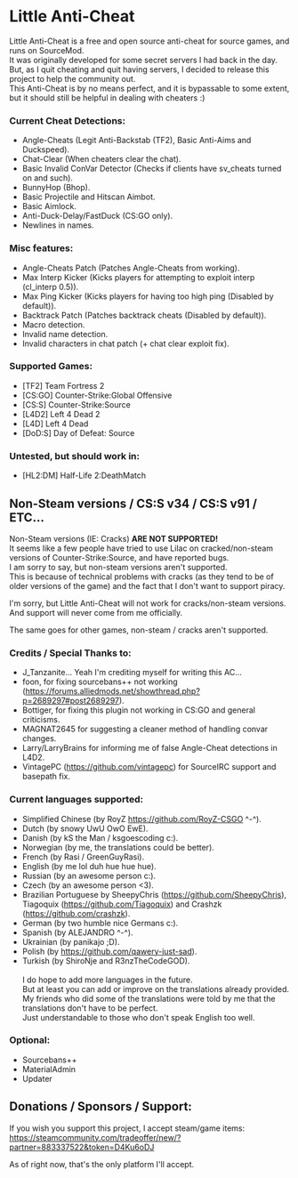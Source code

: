 # Little Anti-Cheat

Little Anti-Cheat is a free and open source anti-cheat for source games, and runs on SourceMod.\
It was originally developed for some secret servers I had back in the day.\
But, as I quit cheating and quit having servers, I decided to release this project to help the community out.\
This Anti-Cheat is by no means perfect, and it is bypassable to some extent, but it should still be helpful in dealing with cheaters :)

### Current Cheat Detections:
 - Angle-Cheats (Legit Anti-Backstab (TF2), Basic Anti-Aims and Duckspeed).
 - Chat-Clear (When cheaters clear the chat).
 - Basic Invalid ConVar Detector (Checks if clients have sv_cheats turned on and such).
 - BunnyHop (Bhop).
 - Basic Projectile and Hitscan Aimbot.
 - Basic Aimlock.
 - Anti-Duck-Delay/FastDuck (CS:GO only).
 - Newlines in names.

### Misc features:
 - Angle-Cheats Patch (Patches Angle-Cheats from working).
 - Max Interp Kicker (Kicks players for attempting to exploit interp (cl_interp 0.5)).
 - Max Ping Kicker (Kicks players for having too high ping (Disabled by default)).
 - Backtrack Patch (Patches backtrack cheats (Disabled by default)).
 - Macro detection.
 - Invalid name detection.
 - Invalid characters in chat patch (+ chat clear exploit fix).

### Supported Games:
 - [TF2] Team Fortress 2
 - [CS:GO] Counter-Strike:Global Offensive
 - [CS:S] Counter-Strike:Source
 - [L4D2] Left 4 Dead 2
 - [L4D] Left 4 Dead
 - [DoD:S] Day of Defeat: Source

### Untested, but should work in:
 - [HL2:DM] Half-Life 2:DeathMatch

## Non-Steam versions / CS:S v34 / CS:S v91 / ETC...
Non-Steam versions (IE: Cracks) **ARE NOT SUPPORTED!**\
It seems like a few people have tried to use Lilac on cracked/non-steam versions of Counter-Strike:Source, and have reported bugs.\
I am sorry to say, but non-steam versions aren't supported.\
This is because of technical problems with cracks (as they tend to be of older versions of the game) and the fact that I don't want to support piracy.

I'm sorry, but Little Anti-Cheat will not work for cracks/non-steam versions.\
And support will never come from me officially.

The same goes for other games, non-steam / cracks aren't supported.

### Credits / Special Thanks to:
 - J_Tanzanite... Yeah I'm crediting myself for writing this AC...
 - foon, for fixing sourcebans++ not working (https://forums.alliedmods.net/showthread.php?p=2689297#post2689297).
 - Bottiger, for fixing this plugin not working in CS:GO and general criticisms.
 - MAGNAT2645 for suggesting a cleaner method of handling convar changes.
 - Larry/LarryBrains for informing me of false Angle-Cheat detections in L4D2.
 - VintagePC (https://github.com/vintagepc) for SourceIRC support and basepath fix.

### Current languages supported:
 - Simplified Chinese (by RoyZ https://github.com/RoyZ-CSGO ^-^).
 - Dutch (by snowy UwU OwO EwE).
 - Danish (by kS the Man / ksgoescoding c:).
 - Norwegian (by me, the translations could be better).
 - French (by Rasi / GreenGuyRasi).
 - English (by me lol duh hue hue hue).
 - Russian (by an awesome person c:).
 - Czech (by an awesome person <3).
 - Brazilian Portuguese by SheepyChris (https://github.com/SheepyChris), Tiagoquix (https://github.com/Tiagoquix) and Crashzk (https://github.com/crashzk).
 - German (by two humble nice Germans c:).
 - Spanish (by ALEJANDRO ^-^).
 - Ukrainian (by panikajo ;D).
 - Polish (by https://github.com/qawery-just-sad).
 - Turkish (by ShiroNje and R3nzTheCodeGOD).\
\
I do hope to add more languages in the future.\
But at least you can add or improve on the translations already provided.\
My friends who did some of the translations were told by me that the translations don't have to be perfect.\
Just understandable to those who don't speak English too well.

### Optional:
 - Sourcebans++
 - MaterialAdmin
 - Updater


## Donations / Sponsors / Support:
If you wish you support this project, I accept steam/game items: https://steamcommunity.com/tradeoffer/new/?partner=883337522&token=D4Ku6oDJ

As of right now, that's the only platform I'll accept.
